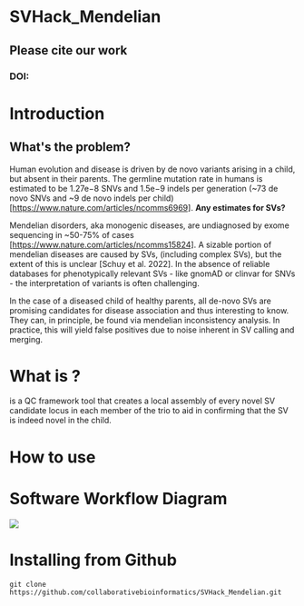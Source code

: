 # SVHack_Mendelian

## Please cite our work

### DOI:

# Introduction

## What's the problem?

Human evolution and disease is driven by de novo variants arising in a child, but absent in their parents. The germline mutation rate in humans is estimated to be 1.27e−8 SNVs and 1.5e−9 indels per generation (~73 de novo SNVs and ~9 de novo indels per child) [https://www.nature.com/articles/ncomms6969]. **Any estimates for SVs?** 

Mendelian disorders, aka monogenic diseases, are undiagnosed by exome sequencing in ~50-75% of cases [https://www.nature.com/articles/ncomms15824]. A sizable portion of mendelian diseases are caused by SVs, (including complex SVs), but the extent of this is unclear [Schuy et al. 2022]. In the absence of reliable databases for phenotypically relevant SVs - like gnomAD or clinvar for SNVs - the interpretation of variants is often challenging.

In the case of a diseased child of healthy parents, all de-novo SVs are promising candidates for disease association and thus interesting to know. They can, in principle, be found via mendelian inconsistency analysis. In practice, this will yield false positives due to noise inherent in SV calling and merging. 

# What is <this software>?

<This software> is a QC framework tool that creates a local assembly of every novel SV candidate locus in each member of the trio to aid in confirming that the SV is indeed novel in the child.

# How to use <this software>

# Software Workflow Diagram

<img src="https://github.com/collaborativebioinformatics/SVHack_Mendelian/blob/jdh/SVHack_Mendelian_overview.drawio.png">

# Installing <this software> from Github

`git clone https://github.com/collaborativebioinformatics/SVHack_Mendelian.git`  

